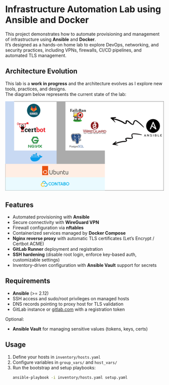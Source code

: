 # Infrastructure Automation Lab using **Ansible** and **Docker**

This project demonstrates how to automate provisioning and management of infrastructure using **Ansible** and **Docker**.  
It’s designed as a hands-on home lab to explore DevOps, networking, and security practices, including VPNs, firewalls, CI/CD pipelines, and automated TLS management.

## Architecture Evolution

This lab is a **work in progress** and the architecture evolves as I explore new tools, practices, and designs.  
The diagram below represents the current state of the lab:

![Lab Architecture](./images/archi.png)

## Features
- Automated provisioning with **Ansible**
- Secure connectivity with **WireGuard VPN**
- Firewall configuration via **nftables**
- Containerized services managed by **Docker Compose**
- **Nginx reverse proxy** with automatic TLS certificates (Let’s Encrypt / Certbot ACME)
- **GitLab Runner** deployment and registration
- **SSH hardening** (disable root login, enforce key-based auth, customizable settings)
- Inventory-driven configuration with **Ansible Vault** support for secrets

## Requirements
- **Ansible** (>= 2.12)
- SSH access and sudo/root privileges on managed hosts
- DNS records pointing to proxy host for TLS validation
- GitLab instance or [gitlab.com](https://gitlab.com) with a registration token

Optional:
- **Ansible Vault** for managing sensitive values (tokens, keys, certs)

## Usage
1. Define your hosts in `inventory/hosts.yaml`
2. Configure variables in `group_vars/` and `host_vars/`
3. Run the bootstrap and setup playbooks:
   ```bash
   ansible-playbook -i inventory/hosts.yaml setup.yaml
